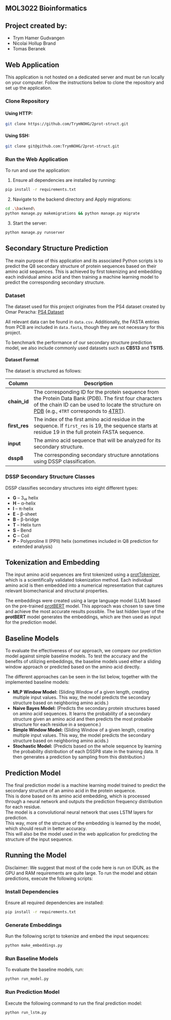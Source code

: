 ## MOL3022 Bioinformatics

## Project created by:
- Trym Hamer Gudvangen  
- Nicolai Hollup Brand  
- Tomas Beranek  

## Web Application

This application is not hosted on a dedicated server and must be run locally on your computer. Follow the instructions below to clone the repository and set up the application.

### Clone Repository

#### Using HTTP:
```bash
git clone https://github.com/TrymNOHG/2prot-struct.git
```

#### Using SSH:
```bash
git clone git@github.com:TrymNOHG/2prot-struct.git
```

### Run the Web Application
To run and use the application:
1. Ensure all dependencies are installed by running:
```bash
pip install -r requirements.txt
```
2. Navigate to the backend directory and Apply migrations:
```bash
cd .\backend\
python manage.py makemigrations && python manage.py migrate
```
3. Start the server:
```bash
python manage.py runserver
```

## Secondary Structure Prediction

The main purpose of this application and its associated Python scripts is to predict the Q8 secondary structure of protein sequences based on their amino acid sequences. This is achieved by first tokenizing and embedding each individual amino acid and then training a machine learning model to predict the corresponding secondary structure.

### Dataset
The dataset used for this project originates from the PS4 dataset created by Omar Peracha: [PS4 Dataset](https://github.com/omarperacha/ps4-dataset/tree/main)

All relevant data can be found in `data.csv`. Additionally, the FASTA entries from PCB are included in `data.fasta`, though they are not necessary for this project. 

To benchmark the performance of our secondary structure prediction model, we also include commonly used datasets such as **CB513** and **TS115**.

#### Dataset Format
The dataset is structured as follows:

| Column      | Description |
|------------|-------------|
| **chain_id** | The corresponding ID for the protein sequence from the Protein Data Bank (PDB). The first four characters of the chain ID can be used to locate the structure on [PDB](https://www.rcsb.org/structure/) (e.g., `4TRT` corresponds to [4TRT](https://www.rcsb.org/structure/4TRT)). |
| **first_res** | The index of the first amino acid residue in the sequence. If `first_res` is 19, the sequence starts at residue 19 in the full protein FASTA sequence. |
| **input** | The amino acid sequence that will be analyzed for its secondary structure. |
| **dssp8** | The corresponding secondary structure annotations using DSSP classification. |

### DSSP Secondary Structure Classes
DSSP classifies secondary structures into eight different types:

- **G** – 3₁₀ helix  
- **H** – α-helix  
- **I** – π-helix  
- **E** – β-sheet  
- **B** – β-bridge  
- **T** – Helix turn  
- **S** – Bend  
- **C** – Coil   
- **P** – Polyproline II (PPII) helix (sometimes included in Q8 prediction for extended analysis)  

## Tokenization and Embedding
The input amino acid sequences are first tokenized using a [protTokenizer](https://huggingface.co/Rostlab/prot_bert),
which is a scientifically validated tokenization method.
Each individual amino acid is then embedded into a numerical representation
that captures relevant biomechanical and structural properties. 

The embeddings were created using a large language model (LLM)
based on the pre-trained [protBERT](https://huggingface.co/Rostlab/prot_bert) model.
This approach was chosen to save time and achieve the most accurate results possible.
The last hidden layer of the **protBERT** model generates the embeddings,
which are then used as input for the prediction model.

## Baseline Models  
To evaluate the effectiveness of our approach, we compare our prediction model against simple baseline models.
To test the accuracy and the benefits of utilizing embeddings,
the baseline models used either a sliding window approach or predicted based on the amino acid directly.  

The different approaches can be seen in the list below, together with the implemented baseline models:

- **MLP Window Model:** (Sliding Window of a given length, creating multiple input values. This way, the model predicts the secondary structure based on neighboring amino acids.)  
- **Naive Bayes Model:** (Predicts the secondary protein structures based on amino acid sequences. It learns the probability of a secondary structure given an amino acid and then predicts the most probable structure for each residue in a sequence.)  
- **Simple Window Model:** (Sliding Window of a given length, creating multiple input values. This way, the model predicts the secondary structure based on neighboring amino acids.)  
- **Stochastic Model:** (Predicts based on the whole sequence by learning the probability distribution of each DSSP8 state in the training data. It then generates a prediction by sampling from this distribution.)  

## Prediction Model  
The final prediction model is a machine learning model trained to predict the secondary structure of an amino acid in the protein sequence.  
This is done based on its amino acid embedding, which is processed through a neural network and outputs the prediction frequency distribution for each residue.  
The model is a convolutional neural network that uses LSTM layers for prediction.  
This way, more of the structure of the embedding is learned by the model, which should result in better accuracy.  
This will also be the model used in the web application for predicting the structure of the input sequence.  

## Running the Model  
Disclaimer: We suggest that most of the code here is run on IDUN, as
the GPU and RAM requirements are quite large.
To run the model and obtain predictions, execute the following scripts:  

### Install Dependencies  
Ensure all required dependencies are installed:  
```bash  
pip install -r requirements.txt  
```

### Generate Embeddings  
Run the following script to tokenize and embed the input sequences:  
```bash  
python make_embeddings.py  
```

### Run Baseline Models  
To evaluate the baseline models, run:  
```bash  
python run_model.py  
```

### Run Prediction Model  
Execute the following command to run the final prediction model:  
```bash  
python run_lstm.py  
```